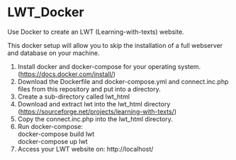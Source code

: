 # LWT_Docker
Use Docker to create an LWT (Learning-with-texts) website. 

This docker setup will allow you to skip the installation of a full webserver and database on your machine. 

1) Install docker and docker-compose for your operating system. (https://docs.docker.com/install/)
2) Download the Dockerfile and docker-compose.yml and connect.inc.php files from this repository and put into a directory.
3) Create a sub-directory called lwt_html
4) Download and extract lwt into the lwt_html directory (https://sourceforge.net/projects/learning-with-texts/)
5) Copy the connect.inc.php into the lwt_html directory.
6) Run docker-compose:
  <BR>docker-compose build lwt
  <BR>docker-compose up lwt
7) Access your LWT website on: http://localhost/
